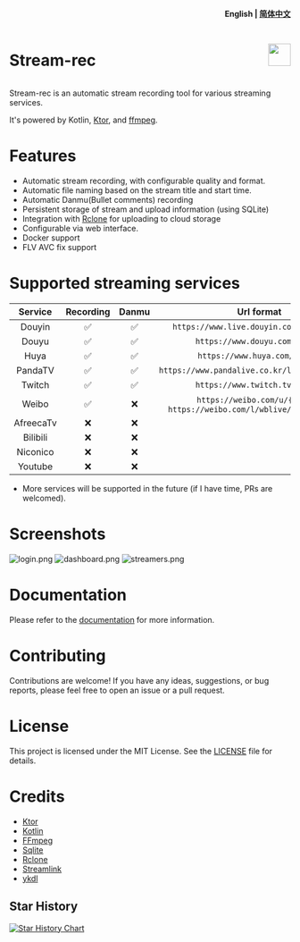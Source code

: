 <h4 align="right">
  <strong>English</strong> | <a href="https://github.com/hua0512/stream-rec/blob/main/docs/README_zh.md">简体中文</a>
</h4>

<div style="display: flex; align-items: center;">
  <h1 style="flex: 1;">Stream-rec</h1>
 <a href="https://www.buymeacoffee.com/hua0512"><img src="https://img.buymeacoffee.com/button-api/?text=Buy me a Coffee&emoji=🍘&slug=devvie&button_colour=FFDD00&font_colour=000000&font_family=Cookie&outline_colour=000000&coffee_colour=ffffff" height="40px" /></a>
</div>

Stream-rec is an automatic stream recording tool for various streaming services.

It's powered by Kotlin, [Ktor](https://ktor.io/), and [ffmpeg](https://ffmpeg.org/).

# Features

- Automatic stream recording, with configurable quality and format.
- Automatic file naming based on the stream title and start time.
- Automatic Danmu(Bullet comments) recording
- Persistent storage of stream and upload information (using SQLite)
- Integration with [Rclone](https://rclone.org/) for uploading to cloud storage
- Configurable via web interface.
- Docker support
- FLV AVC fix support

# Supported streaming services

|  Service  | Recording | Danmu |                                 Url format                                 |
|:---------:|:---------:|:-----:|:--------------------------------------------------------------------------:|
|  Douyin   |     ✅     |   ✅   |                  `https://www.live.douyin.com/{douyinId}`                  |
|   Douyu   |     ✅     |   ✅   |                       `https://www.douyu.com/{room}`                       |
|   Huya    |     ✅     |   ✅   |                       `https://www.huya.com/{room}`                        |
|  PandaTV  |     ✅     |   ✅   |               `https://www.pandalive.co.kr/live/play/{room}`               |
|  Twitch   |     ✅     |   ✅   |                       `https://www.twitch.tv/{room}`                       |
|   Weibo   |     ✅     |   ❌   | `https://weibo.com/u/{uid}` or  `https://weibo.com/l/wblive/p/show/{room}` |     
| AfreecaTv |     ❌     |   ❌   |                                                                            |
| Bilibili  |     ❌     |   ❌   |                                                                            |
| Niconico  |     ❌     |   ❌   |                                                                            |
|  Youtube  |     ❌     |   ❌   |                                                                            |

- More services will be supported in the future (if I have time, PRs are welcomed).

# Screenshots

![login.png](https://github.com/stream-rec/stream-rec-frontend/blob/master/docs/en/login.png)
![dashboard.png](https://github.com/stream-rec/stream-rec-frontend/blob/master/docs/en/dashboard.png)
![streamers.png](https://github.com/stream-rec/stream-rec-frontend/blob/master/docs/en/streamers.png)

# Documentation

Please refer to the [documentation](https://stream-rec.github.io/stream-rec-pages/) for more information.

# Contributing

Contributions are welcome! If you have any ideas, suggestions, or bug reports, please feel free to open an issue or a
pull request.

# License

This project is licensed under the MIT License. See the [LICENSE](LICENSE) file for details.

# Credits

- [Ktor](https://ktor.io/)
- [Kotlin](https://kotlinlang.org/)
- [FFmpeg](https://ffmpeg.org/)
- [Sqlite](https://www.sqlite.org/index.html)
- [Rclone](https://rclone.org/)
- [Streamlink](https://streamlink.github.io/)
- [ykdl](https://github.com/SeaHOH/ykdl)

## Star History

<a href="https://star-history.com/#hua0512/stream-rec&Date">
 <picture>
   <source media="(prefers-color-scheme: dark)" srcset="https://api.star-history.com/svg?repos=hua0512/stream-rec&type=Date&theme=dark" />
   <source media="(prefers-color-scheme: light)" srcset="https://api.star-history.com/svg?repos=hua0512/stream-rec&type=Date" />
   <img alt="Star History Chart" src="https://api.star-history.com/svg?repos=hua0512/stream-rec&type=Date" />
 </picture>
</a>
